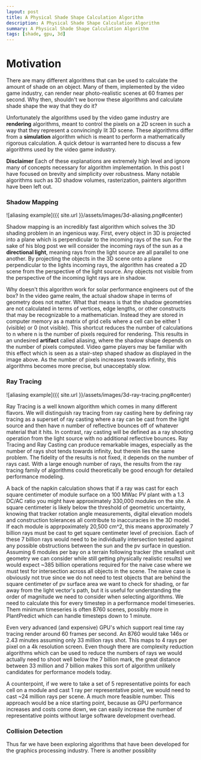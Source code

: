 ```yaml
---
layout: post
title: A Physical Shade Shape Calculation Algorithm
description: A Physical Shade Shape Calculation Algorithm
summary: A Physical Shade Shape Calculation Algorithm
tags: [shade, gpu, 3d]
---
```



# Motivation
There are many different algorithms that can be used to calculate the amount of shade on an object.  Many of them, implemented by the video game industry, can render near photo-realistic scenes at 60 frames per second.  Why then, shouldn't we borrow these algorithms and calculate shade shape the way that they do it?

Unfortunately the algorithms used by the video game industry are **rendering** algorithms, meant to control the pixels on a 2D screen in such a way that they represent a convincingly lit 3D scene.  These algorithms differ from a **simulation** algorithm which is meant to perform a mathematically rigorous calculation.  A quick detour is warranted here to discuss a few algorithms used by the video game industry.

**Disclaimer** Each of these explanations are extremely high level and ignore many of concepts necessary for algorithm implementation.  In this post I have focused on brevity and simplicity over robustness.  Many notable algorithms such as 3D shadow volumes, rasterization, painters algorithm have been left out.

### Shadow Mapping

![aliasing example]({{ site.url }}/assets/images/3d-aliasing.png#center)

Shadow mapping is an incredibly fast algorithm which solves the 3D shading problem in an ingenious way.  First, every object in 3D is projected into a plane which is perpendicular to the incoming rays of the sun.  For the sake of his blog post we will consider the incoming rays of the sun as a **directional light**, meaning rays from the light source are all parallel to one another.  By projecting the objects in the 3D scene onto a plane perpendicular to the lights incoming rays, the algorithm has created a 2D scene from the perspective of the light source.  Any objects not visible from the perspective of the incoming light rays are in shadow.  

Why doesn't this algorithm work for solar performance engineers out of the box?  In the video game realm, the actual shadow shape in terms of geometry does not matter.  What that means is that the shadow geometries are not calculated in terms of vertices, edge lengths, or other constructs that may be recognizable to a mathematician.  Instead they are stored in computer memory as a matrix of grid cells where a cell can be either 1 (visible) or 0 (not visible).  This shortcut reduces the number of calculations to n where n is the number of pixels required for rendering.  This results in an undesired **artifact** called aliasing, where the shadow shape depends on the number of pixels computed.  Video game players may be familiar with this effect which is seen as a stair-step shaped shadow as displayed in the image above.  As the number of pixels increases towards infinity, this algorithms becomes more precise, but unacceptably slow.

### Ray Tracing

![aliasing example]({{ site.url }}/assets/images/3d-ray-tracing.png#center)

Ray Tracing is a well known algorithm which comes in many different flavors.  We will distinguish ray tracing from ray casting here by defining ray tracing as a superset of ray casting where a ray can be cast from the light source and then have n number of reflective bounces off of whatever material that it hits.  In contrast, ray casting will be defined as a ray shooting operation from the light source with no additional reflective bounces.  Ray Tracing and Ray Casting can produce remarkable images, especially as the number of rays shot tends towards infinity, but therein lies the same problem.  The fidelity of the results is not fixed, it depends on the number of rays cast.   With a large enough number of rays, the results from the ray tracing family of algorithms could theoretically be good enough for detailed performance modeling.

A back of the napkin calculation shows that if a ray was cast for each square centimeter of module surface on a 100 MWac PV plant with a 1.3 DC/AC ratio you might have approximately 330,000 modules on the site.  A square centimeter is likely below the threshold of geometric uncertainty, knowing that tracker rotation angle measurements, digital elevation models and construction tolerances all contribute to inaccuracies in the 3D model.  If each module is apprpoximately 20,500 cm^2, this means approximately 7 billion rays must be cast to get square centimeter level of precision.  Each of these 7 billion rays would need to be individually intersection tested against any possible obstructions between the sun and the pv surface in question.  Assuming 6 modules per bay on a terrain following tracker (the smallest unit geometry we can consider while still getting physically realistic results) we would expect ~385 billion operations required for the naive case where we must test for intersection across all objects in the scene.  The naive case is obviously not true since we do not need to test objects that are behind the square centimeter of pv surface area we want to check for shading, or far away from the light vector's path, but it is useful for understanding the order of magnitude we need to consider when selecting algorithms.  We need to calculate this for every timestep in a performance model timeseries.  Them minimum timeseries is often 8760 scenes, possibly more in PlantPredict which can handle timesteps down to 1 minute.  

Even very advanced (and expensive) GPU's which support real time ray tracing render around 60 frames per second.  An 8760 would take 146s or 2.43 minutes assuming only 33 million rays shot.  This maps to 4 rays per pixel on a 4k resolution screen.  Even though there are complexity reduction algorithms which can be used to reduce the numbers of rays we would actually need to shoot well below the 7 billion mark, the great distance between 33 million and 7 billion makes this sort of algorithm unlikely candidates for performance models today.  

A counterpoint, if we were to take a set of 5 representative points for each cell on a module and cast 1 ray per representative point, we would need to cast ~24 million rays per scene.  A much more feasible number.  This approach would be a nice starting point, because as GPU performance increases and costs come down, we can easily increase the number of representative points without large software development overhead.


### Collision Detection

Thus far we have been exploring algorithms that have been developed for the graphics processing industry.  There is another possiblity 
